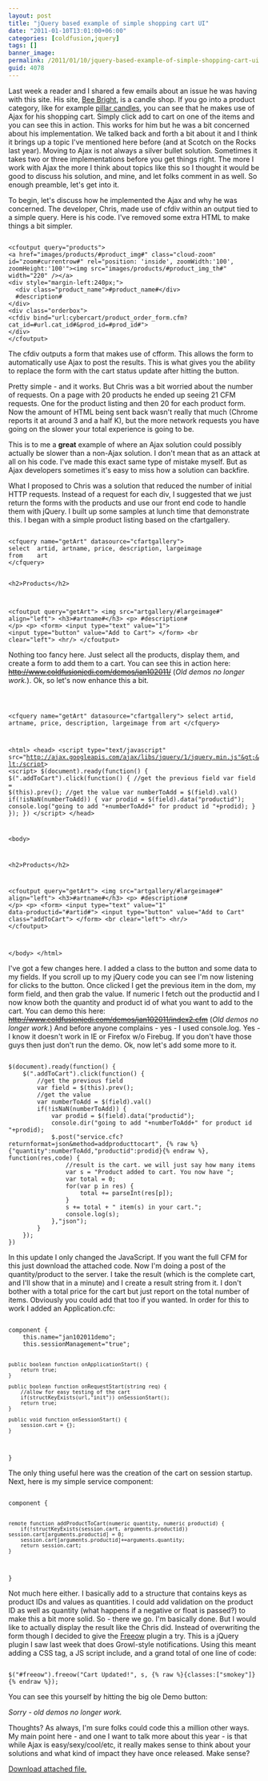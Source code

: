 ```yaml
---
layout: post
title: "jQuery based example of simple shopping cart UI"
date: "2011-01-10T13:01:00+06:00"
categories: [coldfusion,jquery]
tags: []
banner_image: 
permalink: /2011/01/10/jquery-based-example-of-simple-shopping-cart-ui
guid: 4078
---
```


Last week a reader and I shared a few emails about an issue he was having with this site. His site, <a href="http://beebright.com/index.cfm">Bee Bright</a>, is a candle shop. If you go into a product category, like for example <a href="http://beebright.com/products.cfm?cat_id=7">pillar candles</a>, you can see that he makes use of Ajax for his shopping cart. Simply click add to cart on one of the items and you can see this in action. This works for him but he was a bit concerned about his implementation. We talked back and forth a bit about it and I think it brings up a topic I've mentioned here before (and at Scotch on the Rocks last year). Moving to Ajax is not always a silver bullet solution. Sometimes it takes two or three implementations before you get things right. The more I work with Ajax the more I think about topics like this so I thought it would be good to discuss his solution, and mine, and let folks comment in as well. So enough preamble, let's get into it.
<!--more-->
<p>

To begin, let's discuss how he implemented the Ajax and why he was concerned. The developer, Chris, made use of cfdiv within an output tied to a simple query. Here is his code. I've removed some extra HTML to make things a bit simpler.

<p>

<code>
&lt;cfoutput query="products"&gt;
&lt;a href="images/products/#product_img#" class="cloud-zoom" id="zoom#currentrow#" rel="position: 'inside', zoomWidth:'100', zoomHeight:'100'"&gt;&lt;img src="images/products/#product_img_th#" width="220" /&gt;&lt;/a&gt;
&lt;div style="margin-left:240px;"&gt;
  &lt;div class="product_name"&gt;#product_name#&lt;/div&gt;
  #description#
&lt;/div&gt;
&lt;div class="orderbox"&gt;
&lt;cfdiv bind="url:cybercart/product_order_form.cfm?cat_id=#url.cat_id#&prod_id=#prod_id#"&gt;
&lt;/div&gt;
&lt;/cfoutput&gt;
</code>

<p>

The cfdiv outputs a form that makes use of cfform. This allows the form to automatically use Ajax to post the results. This is what gives you the ability to replace the form with the cart status update after hitting the button. 

<p>

Pretty simple - and it works. But Chris was a bit worried about the number of requests. On a page with 20 products he ended up seeing 21 CFM requests. One for the product listing and then 20 for each product form. Now the amount of HTML being sent back wasn't really that much (Chrome reports it at around 3 and a half K), but the more network requests you have going on the slower your total experience is going to be.

<p>

This is to me a <b>great</b> example of where an Ajax solution could possibly actually be slower than a non-Ajax solution. I don't mean that as an attack at all on his code. I've made this exact same type of mistake myself. But as Ajax developers sometimes it's easy to miss how a solution can backfire. 

<p>

What I proposed to Chris was a solution that reduced the number of initial HTTP requests. Instead of a request for each div, I suggested that we just return the forms with the products and use our front end code to handle them with jQuery. I built up some samples at lunch time that demonstrate this. I began with a simple product listing based on the cfartgallery.

<p>

<code>
&lt;cfquery name="getArt" datasource="cfartgallery"&gt;
select	artid, artname, price, description, largeimage
from	art
&lt;/cfquery&gt;

&lt;h2&gt;Products&lt;/h2&gt;

&lt;cfoutput query="getArt"&gt;
&lt;img src="artgallery/#largeimage#" align="left"&gt;
&lt;h3&gt;#artname#&lt;/h3&gt;
&lt;p&gt;
#description# 
&lt;/p&gt;
&lt;p&gt;
&lt;form&gt;
&lt;input type="text" value="1"&gt; &lt;input type="button" value="Add to Cart"&gt;
&lt;/form&gt;
&lt;br clear="left"&gt;
&lt;hr/&gt;
&lt;/cfoutput&gt;
</code>

<p>

Nothing too fancy here. Just select all the products, display them, and create a form to add them to a cart. You can see this in action here: <strike>http://www.coldfusionjedi.com/demos/jan102011/</strike> (<i>Old demos no longer work.</i>). Ok, so let's now enhance this a bit.

<p>

<code>

&lt;cfquery name="getArt" datasource="cfartgallery"&gt;
select	artid, artname, price, description, largeimage
from	art
&lt;/cfquery&gt;

&lt;html&gt;
&lt;head&gt;
&lt;script type="text/javascript" src="http://ajax.googleapis.com/ajax/libs/jquery/1/jquery.min.js"&gt;&lt;/script&gt;
&lt;script&gt;
$(document).ready(function() {
	$(".addToCart").click(function() {
		//get the previous field
		var field = $(this).prev();
		//get the value
		var numberToAdd = $(field).val()
		if(!isNaN(numberToAdd)) {
			var prodid = $(field).data("productid");
			console.log("going to add "+numberToAdd+" for product id "+prodid);
		}
	});
})
&lt;/script&gt;
&lt;/head&gt;

&lt;body&gt;

&lt;h2&gt;Products&lt;/h2&gt;

&lt;cfoutput query="getArt"&gt;
&lt;img src="artgallery/#largeimage#" align="left"&gt;
&lt;h3&gt;#artname#&lt;/h3&gt;
&lt;p&gt;
#description# 
&lt;/p&gt;
&lt;p&gt;
&lt;form&gt;
&lt;input type="text" value="1" data-productid="#artid#"&gt; &lt;input type="button" value="Add to Cart" class="addToCart"&gt;
&lt;/form&gt;
&lt;br clear="left"&gt;
&lt;hr/&gt;
&lt;/cfoutput&gt;

&lt;/body&gt;
&lt;/html&gt;
</code>

<p>

I've got a few changes here. I added a class to the button and some data to my fields. If you scroll up to my jQuery code you can see I'm now listening for clicks to the button. Once clicked I get the previous item in the dom, my form field, and then grab the value. If numeric I fetch out the productid and I now know both the quantity and product id of what you want to add to the cart. You can demo this here: <strike>http://www.coldfusionjedi.com/demos/jan102011/index2.cfm</strike> (<i>Old demos no longer work.</i>) And before anyone complains - yes - I used console.log. Yes - I know it doesn't work in IE or Firefox w/o Firebug. If you don't have those guys then just don't run the demo. Ok, now let's add some more to it.

<p>

<code>
$(document).ready(function() {
	$(".addToCart").click(function() {
		//get the previous field
		var field = $(this).prev();
		//get the value
		var numberToAdd = $(field).val()
		if(!isNaN(numberToAdd)) {
			var prodid = $(field).data("productid");
			console.dir("going to add "+numberToAdd+" for product id "+prodid);
			$.post("service.cfc?returnformat=json&method=addproducttocart", {% raw %}{"quantity":numberToAdd,"productid":prodid}{% endraw %}, function(res,code) {
				//result is the cart. we will just say how many items
				var s = "Product added to cart. You now have ";
				var total = 0;
				for(var p in res) {
					total += parseInt(res[p]);
				}
				s += total + " item(s) in your cart.";
				console.log(s);
			},"json");
		}
	});
})
</code>

<p>

In this update I only changed the JavaScript. If you want the full CFM for this just download the attached code. Now I'm doing a post of the quantity/product to the server. I take the result (which is the complete cart, and I'll show that in a minute) and I create a result string from it. I don't bother with a total price for the cart but just report on the total number of items. Obviously you could add that too if you wanted. In order for this to work I added an Application.cfc:

<p>

<code>
component {
	this.name="jan102011demo";
	this.sessionManagement="true";
	
	public boolean function onApplicationStart() {
		return true;
	}
	
	public boolean function onRequestStart(string req) {
		//allow for easy testing of the cart
		if(structKeyExists(url,"init")) onSessionStart();
		return true;
	}
	
	public void function onSessionStart() {
		session.cart = {};
	}
	
}
</code>

<p>

The only thing useful here was the creation of the cart on session startup. Next, here is my simple service component:

<p>

<code>
component {

	remote function addProductToCart(numeric quantity, numeric productid) {
		if(!structKeyExists(session.cart, arguments.productid)) session.cart[arguments.productid] = 0;
		session.cart[arguments.productid]+=arguments.quantity;
		return session.cart;
	}
}
</code>

<p>

Not much here either. I basically add to a structure that contains keys as product IDs and values as quantities. I could add validation on the product ID as well as quantity (what happens if a negative or float is passed?) to make this a bit more solid. So - there we go. I'm basically done. But I would like to actually display the result like the Chris did. Instead of overwriting the form though I decided to give the <a href="http://pjdietz.com/jquery-plugins/freeow/">Freeow</a> plugin a try. This is a jQuery plugin I saw last week that does Growl-style notifications. Using this meant adding a CSS tag, a JS script include, and a grand total of one line of code:

<p>

<code>
$("#freeow").freeow("Cart Updated!", s, {% raw %}{classes:["smokey"]}{% endraw %});
</code>

<p>

You can see this yourself by hitting the big ole Demo button:

<i>Sorry - old demos no longer work.</i>

Thoughts? As always, I'm sure folks could code this a million other ways. My main point here - and one I want to talk more about this year - is that while Ajax is easy/sexy/cool/etc, it really makes sense to think about your solutions and what kind of impact they have once released. Make sense?<p><a href='/enclosures/jan102011.zip'>Download attached file.</a></p>